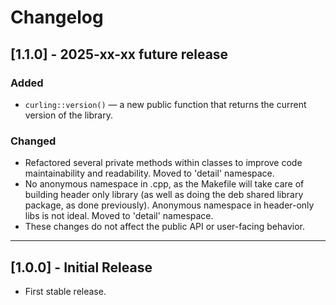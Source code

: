 # Changelog

## [1.1.0] - 2025-xx-xx future release
### Added
- `curling::version()` — a new public function that returns the current version of the library.

### Changed
- Refactored several private methods within classes to improve code maintainability and readability. Moved to 'detail' namespace.
- No anonymous namespace in .cpp, as the Makefile will take care of building header only library (as well as doing the deb shared library package, as done previously). Anonymous namespace in header-only libs is not ideal. Moved to 'detail' namespace.
- These changes do not affect the public API or user-facing behavior.

---

## [1.0.0] - Initial Release
- First stable release.
